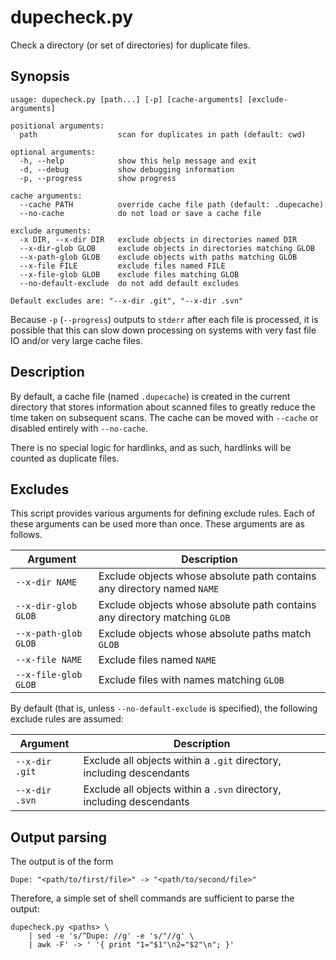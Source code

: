 # dupecheck.py
Check a directory (or set of directories) for duplicate files.

## Synopsis

```
usage: dupecheck.py [path...] [-p] [cache-arguments] [exclude-arguments]

positional arguments:
  path                  scan for duplicates in path (default: cwd)

optional arguments:
  -h, --help            show this help message and exit
  -d, --debug           show debugging information
  -p, --progress        show progress

cache arguments:
  --cache PATH          override cache file path (default: .dupecache)
  --no-cache            do not load or save a cache file

exclude arguments:
  -x DIR, --x-dir DIR   exclude objects in directories named DIR
  --x-dir-glob GLOB     exclude objects in directories matching GLOB
  --x-path-glob GLOB    exclude objects with paths matching GLOB
  --x-file FILE         exclude files named FILE
  --x-file-glob GLOB    exclude files matching GLOB
  --no-default-exclude  do not add default excludes

Default excludes are: "--x-dir .git", "--x-dir .svn"
```

Because `-p` (`--progress`) outputs to `stderr` after each file is processed, it is possible that this can slow down processing on systems with very fast file IO and/or very large cache files.

## Description

By default, a cache file (named `.dupecache`) is created in the current directory that stores information about scanned files to greatly reduce the time taken on subsequent scans. The cache can be moved with `--cache` or disabled entirely with `--no-cache`.

There is no special logic for hardlinks, and as such, hardlinks will be counted as duplicate files.

## Excludes

This script provides various arguments for defining exclude rules. Each of these arguments can be used more than once. These arguments are as follows.

| Argument | Description |
| -------- | -------- |
| `--x-dir NAME` | Exclude objects whose absolute path contains any directory named `NAME` |
| `--x-dir-glob GLOB` | Exclude objects whose absolute path contains any directory matching `GLOB` |
| `--x-path-glob GLOB` | Exclude objects whose absolute paths match `GLOB` |
| `--x-file NAME` | Exclude files named `NAME` |
| `--x-file-glob GLOB` | Exclude files with names matching `GLOB` |

By default (that is, unless `--no-default-exclude` is specified), the following exclude rules are assumed:

| Argument | Description |
| -------- | -------- |
| `--x-dir .git` | Exclude all objects within a `.git` directory, including descendants |
| `--x-dir .svn` | Exclude all objects within a `.svn` directory, including descendants |

## Output parsing

The output is of the form

```
Dupe: "<path/to/first/file>" -> "<path/to/second/file>"
```

Therefore, a simple set of shell commands are sufficient to parse the output:

```
dupecheck.py <paths> \
    | sed -e 's/^Dupe: //g' -e 's/"//g' \
    | awk -F' -> ' '{ print "1="$1"\n2="$2"\n"; }'
```

